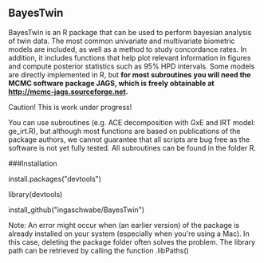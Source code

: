 ## BayesTwin
BayesTwin is an R package that can be used to perform bayesian analysis of twin data. The most common univariate and multivariate biometric models are included, as well as a method to study concordance rates. In addition, it includes functions that help
plot relevant information in figures and compute posterior statistics such as 95% HPD intervals. Some models are directly implemented in R, but **for most subroutines you will need the MCMC software package JAGS, which is freely obtainable at http://mcmc-jags.sourceforge.net.**

Caution! This is work under progress! 

You can use subroutines (e.g. ACE decomposition with GxE and IRT model: ge_irt.R), but although most functions are based on publications of the package authors, we cannot guarantee that all scripts are bug free as the software is not yet fully tested. All subroutines can be found in the folder R. 


###Installation

install.packages("devtools")

library(devtools)

install_github("ingaschwabe/BayesTwin")

Note: An error might occur when (an earlier version) of the package is already installed on your system (especially when you're using a Mac).
In this case, deleting the package folder often solves the problem. The library path can be retrieved by calling the function .libPaths() 
